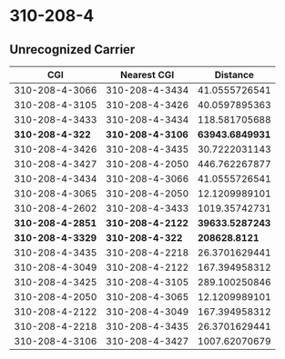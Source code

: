 # 310-208-4
## Unrecognized Carrier


| CGI | Nearest CGI | Distance |
|-----|-------------|----------|
| 310-208-4-3066 | 310-208-4-3434 | 41.0555726541 |
| 310-208-4-3105 | 310-208-4-3426 | 40.0597895363 |
| 310-208-4-3433 | 310-208-4-3434 | 118.581705688 |
| **310-208-4-322** | **310-208-4-3106** | **63943.6849931** |
| 310-208-4-3426 | 310-208-4-3435 | 30.7222031143 |
| 310-208-4-3427 | 310-208-4-2050 | 446.762267877 |
| 310-208-4-3434 | 310-208-4-3066 | 41.0555726541 |
| 310-208-4-3065 | 310-208-4-2050 | 12.1209989101 |
| 310-208-4-2602 | 310-208-4-3433 | 1019.35742731 |
| **310-208-4-2851** | **310-208-4-2122** | **39633.5287243** |
| **310-208-4-3329** | **310-208-4-322** | **208628.8121** |
| 310-208-4-3435 | 310-208-4-2218 | 26.3701629441 |
| 310-208-4-3049 | 310-208-4-2122 | 167.394958312 |
| 310-208-4-3425 | 310-208-4-3105 | 289.100250846 |
| 310-208-4-2050 | 310-208-4-3065 | 12.1209989101 |
| 310-208-4-2122 | 310-208-4-3049 | 167.394958312 |
| 310-208-4-2218 | 310-208-4-3435 | 26.3701629441 |
| 310-208-4-3106 | 310-208-4-3427 | 1007.62070679 |
